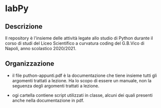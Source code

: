 # labPy

## Descrizione
Il repository è l'insieme delle attività legate allo studio di Python durante il corso di studi del Liceo Scientifico a curvatura coding del G.B.Vico di Napoli, anno scolastico 2020/2021.

## Organizzazione
- il file puthon-appunti.pdf è la documentazione che tiene insieme tutti gli argomenti trattati a lezione. Ha lo scopo di essere un manuale, non la seguenza degli argomenti trattati a lezione.

- ogi cartella contiene script utilizzati in classe, alcuni dei quali presenti anche nella documentazione in pdf.